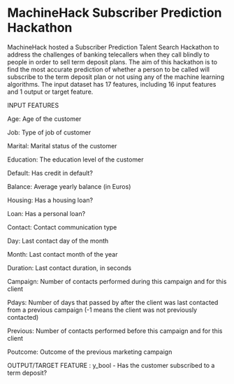 # MachineHack Subscriber Prediction Hackathon
MachineHack hosted a Subscriber Prediction Talent Search Hackathon to address the challenges of banking telecallers when they call blindly to people in order to sell term deposit plans. The aim of this hackathon is to find the most accurate prediction of whether a person to be called will subscribe to the term deposit plan or not using any of the machine learning algorithms. 
The input dataset has 17 features, including 16 input features and 1 output or target feature.

INPUT FEATURES

Age: Age of the customer

Job: Type of job of customer

Marital: Marital status of the customer

Education: The education level of the customer

Default: Has credit in default?

Balance: Average yearly balance (in Euros)

Housing: Has a housing loan?

Loan: Has a personal loan?

Contact: Contact communication type

Day: Last contact day of the month

Month: Last contact month of the year

Duration: Last contact duration, in seconds

Campaign: Number of contacts performed during this campaign and for this client

Pdays: Number of days that passed by after the client was last contacted from a previous campaign (-1 means the client was not previously contacted)

Previous: Number of contacts performed before this campaign and for this client

Poutcome: Outcome of the previous marketing campaign



OUTPUT/TARGET FEATURE
: y_bool - Has the customer subscribed to a term deposit?
